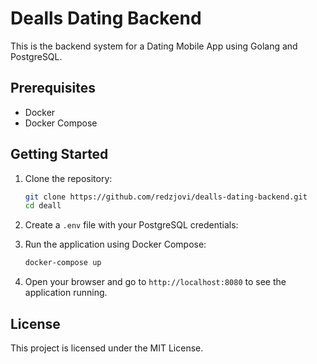 # Dealls Dating Backend

This is the backend system for a Dating Mobile App using Golang and PostgreSQL.

## Prerequisites

- Docker
- Docker Compose

## Getting Started

1. Clone the repository:

    ```bash
    git clone https://github.com/redzjovi/dealls-dating-backend.git
    cd deall
    ```

2. Create a `.env` file with your PostgreSQL credentials:

3. Run the application using Docker Compose:

    ```bash
    docker-compose up
    ```

4. Open your browser and go to `http://localhost:8080` to see the application running.

## License

This project is licensed under the MIT License.
